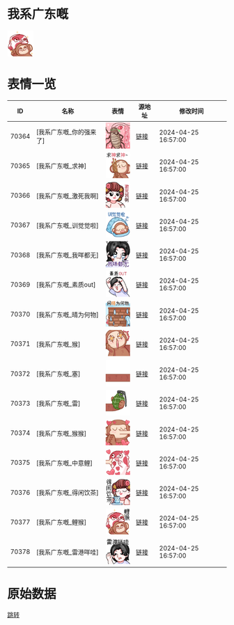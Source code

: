 # 我系广东嘅

<img src="./cover.png" height="60" alt="cover" />

# 表情一览

|ID|名称|表情|源地址|修改时间|
|----|----|----|----|----|
|70364|[我系广东嘅_你的强来了]|<img src="./pic/070364_%5B我系广东嘅_你的强来了%5D.png" height="60" alt="你的强来了"/>|[链接](https://i0.hdslb.com/bfs/garb/789ae253644920799b1bf892b339af7924220346.png)|2024-04-25 16:57:00|
|70365|[我系广东嘅_求神]|<img src="./pic/070365_%5B我系广东嘅_求神%5D.png" height="60" alt="求神"/>|[链接](https://i0.hdslb.com/bfs/garb/e5617325206e0e2c1876504001b25555ab7f9e5e.png)|2024-04-25 16:57:00|
|70366|[我系广东嘅_激死我啊]|<img src="./pic/070366_%5B我系广东嘅_激死我啊%5D.png" height="60" alt="激死我啊"/>|[链接](https://i0.hdslb.com/bfs/garb/cd837c2099ec31835c83b6fa75c6669cfd563379.png)|2024-04-25 16:57:00|
|70367|[我系广东嘅_训觉觉啦]|<img src="./pic/070367_%5B我系广东嘅_训觉觉啦%5D.png" height="60" alt="训觉觉啦"/>|[链接](https://i0.hdslb.com/bfs/garb/2e933786fd998b244227b1dfa91f63c98f5c3026.png)|2024-04-25 16:57:00|
|70368|[我系广东嘅_我咩都无]|<img src="./pic/070368_%5B我系广东嘅_我咩都无%5D.png" height="60" alt="我咩都无"/>|[链接](https://i0.hdslb.com/bfs/garb/31df76399c47efbed0cf8b0b1d0fad5a09dbda50.png)|2024-04-25 16:57:00|
|70369|[我系广东嘅_素质out]|<img src="./pic/070369_%5B我系广东嘅_素质out%5D.png" height="60" alt="素质out"/>|[链接](https://i0.hdslb.com/bfs/garb/b5e58a08f34149f64fd3706254c4afc30be2648d.png)|2024-04-25 16:57:00|
|70370|[我系广东嘅_晴为何物]|<img src="./pic/070370_%5B我系广东嘅_晴为何物%5D.png" height="60" alt="晴为何物"/>|[链接](https://i0.hdslb.com/bfs/garb/6322f54ab7def56a9b34eb9f5f933101581c55e8.png)|2024-04-25 16:57:00|
|70371|[我系广东嘅_猴]|<img src="./pic/070371_%5B我系广东嘅_猴%5D.png" height="60" alt="猴"/>|[链接](https://i0.hdslb.com/bfs/garb/c78d5d2252dcdcb23ec2ab9547d2412cb0cc321c.png)|2024-04-25 16:57:00|
|70372|[我系广东嘅_塞]|<img src="./pic/070372_%5B我系广东嘅_塞%5D.png" height="60" alt="塞"/>|[链接](https://i0.hdslb.com/bfs/garb/a7381a26f81d73e3dc5d74db8d6311d63ac1de98.png)|2024-04-25 16:57:00|
|70373|[我系广东嘅_雷]|<img src="./pic/070373_%5B我系广东嘅_雷%5D.png" height="60" alt="雷"/>|[链接](https://i0.hdslb.com/bfs/garb/60d1ed6a4936e411ef3df1ff28e4ce19519e9af9.png)|2024-04-25 16:57:00|
|70374|[我系广东嘅_猴猴]|<img src="./pic/070374_%5B我系广东嘅_猴猴%5D.png" height="60" alt="猴猴"/>|[链接](https://i0.hdslb.com/bfs/garb/557a9b5d932ca46c15c6f82457d31ef3b0822cbe.png)|2024-04-25 16:57:00|
|70375|[我系广东嘅_中意鲤]|<img src="./pic/070375_%5B我系广东嘅_中意鲤%5D.png" height="60" alt="中意鲤"/>|[链接](https://i0.hdslb.com/bfs/garb/cfac42ad79952fa21f803c4a781b83466bcb3aa5.png)|2024-04-25 16:57:00|
|70376|[我系广东嘅_得闲饮茶]|<img src="./pic/070376_%5B我系广东嘅_得闲饮茶%5D.png" height="60" alt="得闲饮茶"/>|[链接](https://i0.hdslb.com/bfs/garb/4c9b42d0fa6991c7af4d3d96c80a77040a11df38.png)|2024-04-25 16:57:00|
|70377|[我系广东嘅_鲤猴]|<img src="./pic/070377_%5B我系广东嘅_鲤猴%5D.png" height="60" alt="鲤猴"/>|[链接](https://i0.hdslb.com/bfs/garb/601c81748e692ed7129346d726e2613488fed409.png)|2024-04-25 16:57:00|
|70378|[我系广东嘅_雷港咩哇]|<img src="./pic/070378_%5B我系广东嘅_雷港咩哇%5D.png" height="60" alt="雷港咩哇"/>|[链接](https://i0.hdslb.com/bfs/garb/f2797d86d4fcf0c97b9266777d24ea6775574950.png)|2024-04-25 16:57:00|

# 原始数据

[跳转](./raw.json)

